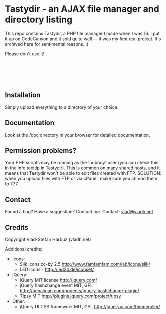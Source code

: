 Tastydir - an AJAX file manager and directory listing
===================

This repo contains Tastydir, a PHP file manager I made when I was 16. I put it up on CodeCanyon and it sold quite well — it was my first real project. It's archived here for sentimental reasons. :)

Please don't use it!

<br>
<br>
<br>
<br>

Installation
------------
Simply upload everything to a directory of your choice.
	
Documentation
------------
Look at the /doc directory in your browser for detailed documentation.
	
Permission problems?
------------
Your PHP scripts may be running as the 'nobody' user (you can check this in the info tooltip in Tastydir).
This is common on many shared hosts, and it means that Tastydir won't be able to edit files created with FTP.
SOLUTION: when you upload files with FTP or via cPanel, make sure you chmod them to 777.

Contact
-------
Found a bug? Have a suggestion? Contact me.
Contact:	vlad@vladh.net

Credits
--------
Copyright Vlad-Ștefan Harbuz (vladh.net)

Additional credits:

- Icons:
	* Silk icons 					cc-by 2.5		http://www.famfamfam.com/lab/icons/silk/
	* LED icons  					-				http://led24.de/iconset/
- jQuery:
	* jQuery						MIT license		http://jquery.com/
	* jQuery hashchange event		MIT, GPL		http://benalman.com/projects/jquery-hashchange-plugin/
	* Tipsy						MIT				http://plugins.jquery.com/project/tipsy
- Other:
	* jQuery UI CSS framework		MIT, GPL		http://jqueryui.com/themeroller/
